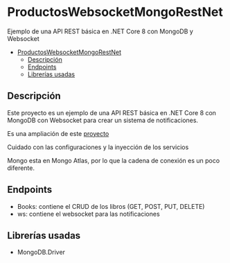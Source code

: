 # ProductosWebsocketMongoRestNet

Ejemplo de una API REST básica en .NET Core 8 con MongoDB y Websocket

- [ProductosWebsocketMongoRestNet](#productoswebsocketmongorestnet)
  - [Descripción](#descripción)
  - [Endpoints](#endpoints)
  - [Librerías usadas](#librerías-usadas)


## Descripción

Este proyecto es un ejemplo de una API REST básica en .NET Core 8 con MongoDB con Websocket para crear un sistema de notificaciones.

Es una ampliación de este [proyecto](https://github.com/joseluisgs/ProductosStorageMongoRestNet)

Cuidado con las configuraciones y la inyección de los servicios

Mongo esta en Mongo Atlas, por lo que la cadena de conexión es un poco diferente.

## Endpoints
- Books: contiene el CRUD de los libros (GET, POST, PUT, DELETE)
- ws: contiene el websocket para las notificaciones

## Librerías usadas
- MongoDB.Driver